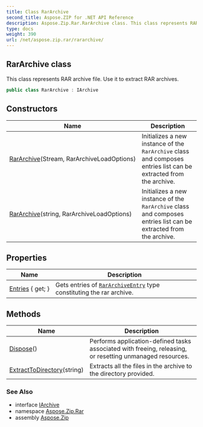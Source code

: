 ```yaml
---
title: Class RarArchive
second_title: Aspose.ZIP for .NET API Reference
description: Aspose.Zip.Rar.RarArchive class. This class represents RAR archive file. Use it to extract RAR archives
type: docs
weight: 390
url: /net/aspose.zip.rar/rararchive/
---
```

## RarArchive class

This class represents RAR archive file. Use it to extract RAR archives.

```csharp
public class RarArchive : IArchive
```

## Constructors

| Name | Description |
| --- | --- |
| [RarArchive](rararchive/#constructor)(Stream, RarArchiveLoadOptions) | Initializes a new instance of the `RarArchive` class and composes entries list can be extracted from the archive. |
| [RarArchive](rararchive/#constructor_1)(string, RarArchiveLoadOptions) | Initializes a new instance of the `RarArchive` class and composes entries list can be extracted from the archive. |

## Properties

| Name | Description |
| --- | --- |
| [Entries](../../aspose.zip.rar/rararchive/entries/) { get; } | Gets entries of [`RarArchiveEntry`](../rararchiveentry/) type constituting the rar archive. |

## Methods

| Name | Description |
| --- | --- |
| [Dispose](../../aspose.zip.rar/rararchive/dispose/)() | Performs application-defined tasks associated with freeing, releasing, or resetting unmanaged resources. |
| [ExtractToDirectory](../../aspose.zip.rar/rararchive/extracttodirectory/#extracttodirectory)(string) | Extracts all the files in the archive to the directory provided. |

### See Also

* interface [IArchive](../../aspose.zip/iarchive/)
* namespace [Aspose.Zip.Rar](../../aspose.zip.rar/)
* assembly [Aspose.Zip](../../)


